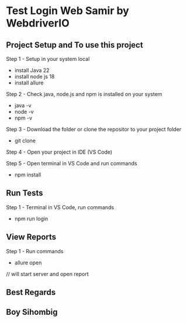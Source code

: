 # Test Login Web Samir by WebdriverIO

## Project Setup and To use this project
Step 1 - Setup in your system local
- install Java 22
- install node js 18 
- install allure
  
Step 2 - Check java, node.js and npm is installed on your system 
- java -v
- node -v
- npm -v

Step 3 - Download the folder or clone the repositor to your project folder
- git clone

Step 4 - Open your project in IDE (VS Code) 

Step 5 - Open terminal in VS Code and run commands
- npm install

## Run Tests
Step 1 - Terminal in VS Code, run commands
- npm run login

## View Reports
Step 1 - Run commands
- allure open

// will start server and open report


## Best Regards
## Boy Sihombig
